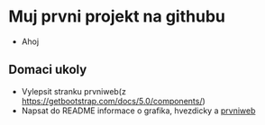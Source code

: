 # Muj prvni projekt na githubu

- Ahoj

## Domaci ukoly
  
- Vylepsit stranku prvniweb(z <https://getbootstrap.com/docs/5.0/components/>)
- Napsat do README informace o grafika, hvezdicky a [prvniweb](./Prvni_web)
